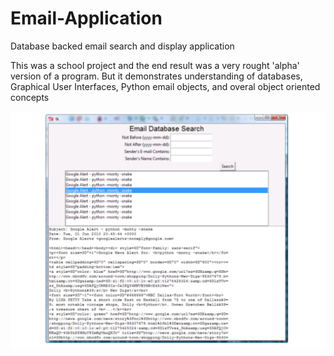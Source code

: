# Email-Application
Database backed email search and display application

This was a school project and the end result was a very 
rought 'alpha' version of a program. But it demonstrates
understanding of databases, Graphical User Interfaces, 
Python email objects, and overal object oriented concepts


![alt text](https://github.com/2achary/Email-Program/blob/master/emailgui.png "")

[logo]: https://github.com/2achary/Email-Program/blob/master/emailgui.png ""
